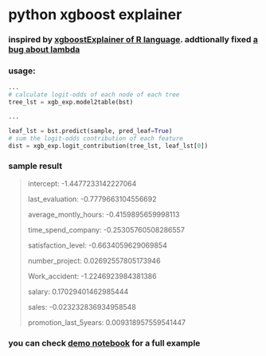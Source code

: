 # python xgboost explainer

### inspired by [xgboostExplainer of R language](https://github.com/AppliedDataSciencePartners/xgboostExplainer). addtionally fixed [a bug about lambda](https://github.com/AppliedDataSciencePartners/xgboostExplainer/pull/5)

### usage:
```python
...
# calculate logit-odds of each node of each tree
tree_lst = xgb_exp.model2table(bst)

...

leaf_lst = bst.predict(sample, pred_leaf=True)
# sum the logit-odds contribution of each feature
dist = xgb_exp.logit_contribution(tree_lst, leaf_lst[0])
```

### sample result
> intercept: -1.4477233142227064
> 
> last_evaluation: -0.7779663104556692
> 
> average_montly_hours: -0.4159895659998113
> 
> time_spend_company: -0.25305760508286557
> 
> satisfaction_level: -0.6634059629069854
> 
> number_project: 0.02692557805173946
> 
> Work_accident: -1.2246923984381386
> 
> salary: 0.17029401462985444
> 
> sales: -0.023232836934958548
> 
> promotion_last_5years: 0.009318957559541447

### you can check [demo notebook](https://github.com/gameofdimension/xgboost_explainer/blob/master/xgboost_explainer_demo.ipynb) for a full example 


